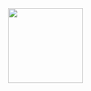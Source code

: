 <div id="header" align="center">
  <img src="https://www.shootdartsolutions.com/img/service/web-design.gif" width="150" />
</div>
